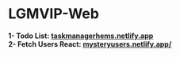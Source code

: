 # LGMVIP-Web
<b>
1- Todo List: <a href="https://taskmanagerhems.netlify.app">taskmanagerhems.netlify.app </a> <br>
2- Fetch Users React: <a href="https://mysteryusers.netlify.app/">mysteryusers.netlify.app/</a> 
</b>
